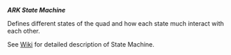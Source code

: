***ARK State Machine***

Defines different states of the quad and how each state much interact with each other.

See [Wiki](https://github.com/quadrotor-IITKgp/ark_hlp/wiki) for detailed description of State Machine.
